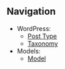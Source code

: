 ## Navigation

- WordPress:
  - [Post Type](classes/post-type.md)
  - [Taxonomy](classes/taxonomy.md)
- Models:
  - [Model](classes/model.md)